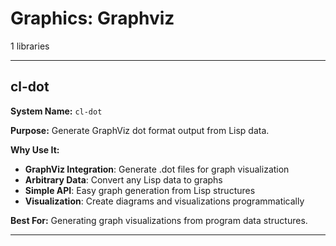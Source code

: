 # Graphics: Graphviz

1 libraries

---

## cl-dot

**System Name:** `cl-dot`

**Purpose:** Generate GraphViz dot format output from Lisp data.

**Why Use It:**
- **GraphViz Integration**: Generate .dot files for graph visualization
- **Arbitrary Data**: Convert any Lisp data to graphs
- **Simple API**: Easy graph generation from Lisp structures
- **Visualization**: Create diagrams and visualizations programmatically

**Best For:** Generating graph visualizations from program data structures.

---


